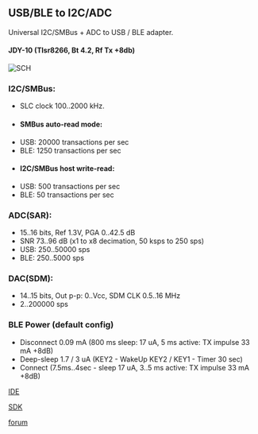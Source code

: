 ## USB/BLE to I2C/ADC

Universal I2C/SMBus + ADC to USB / BLE adapter.
#### JDY-10 (Tlsr8266, Bt 4.2, Rf Tx +8db)
![SCH](https://github.com/pvvx/UBIA/blob/master/DOCs/img/tBLETST_JDY10_sch.gif)

### I2C/SMBus:
* SLC clock 100..2000 kHz.
* #### SMBus auto-read mode:
 * USB: 20000 transactions per sec
 * BLE: 1250 transactions per sec
* #### I2C/SMBus host write-read:
 * USB: 500 transactions per sec
 * BLE: 50 transactions per sec

### ADC(SAR):
* 15..16 bits, Ref 1.3V, PGA 0..42.5 dB
* SNR 73..96 dB (x1 to x8 decimation, 50 ksps to 250 sps)
* USB: 250..50000 sps 
* BLE: 250..5000 sps

### DAC(SDM):
* 14..15 bits, Out p-p: 0..Vcc, SDM CLK 0.5..16 MHz
* 2..200000 sps

### BLE Power (default config)
* Disconnect 0.09 mA (800 ms sleep: 17 uA, 5 ms active: TX impulse 33 mA +8dB)
* Deep-sleep 1.7 / 3 uA (KEY2 - WakeUp KEY2 / KEY1 - Timer 30 sec)
* Connect (7.5ms..4sec - sleep 17 uA, 3..5 ms active: TX impulse 33 mA +8dB)

[IDE](http://wiki.telink-semi.cn/dokuwiki/doku.php?id=menu:tools:ide_quick_start)

[SDK](http://wiki.telink-semi.cn/dokuwiki/doku.php?id=menu:chipset:tslr826x)

[forum](https://esp8266.ru/forum/threads/ubia-usb-ble-to-i2c-smbus-adapter.4810/)